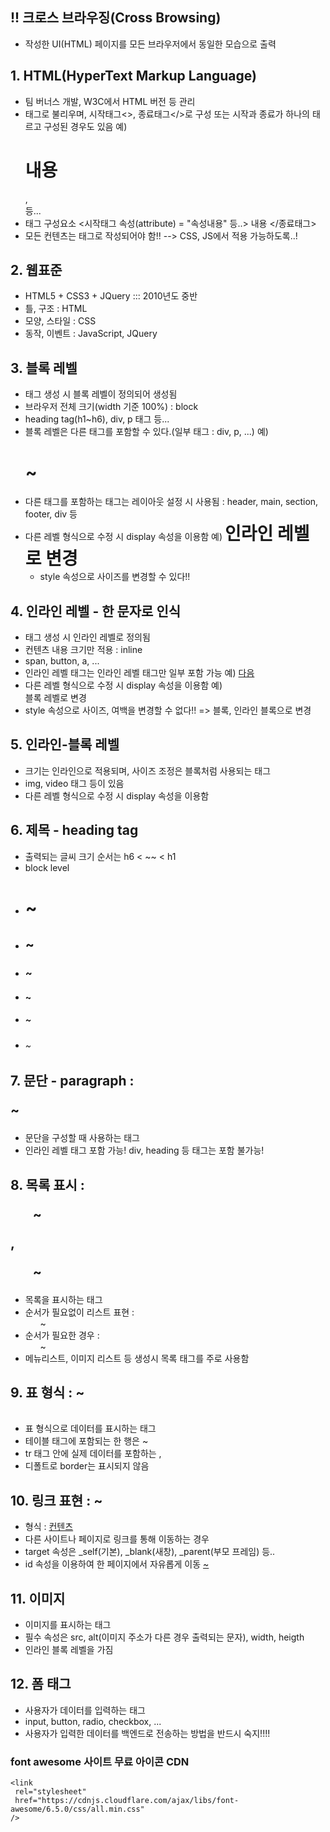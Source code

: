 ## !! 크로스 브라우징(Cross Browsing) 
- 작성한 UI(HTML) 페이지를 모든 브라우저에서 동일한 모습으로 출력

## 1. HTML(HyperText Markup Language)
- 팀 버너스 개발, W3C에서 HTML 버전 등 관리
- 태그로 불리우며, 시작태그<>, 종료태그</>로 구성 또는 시작과 종료가 하나의 태르고 구성된 경우도 있음
  예) <h1>내용</h1>, <br/> 등...
- 태그 구성요소
  <시작태그 속성(attribute) = "속성내용" 등..> 내용 </종료태그>
- 모든 컨텐츠는 태그로 작성되어야 함!! --> CSS, JS에서 적용 가능하도록..!

## 2. 웹표준
- HTML5 + CSS3 + JQuery ::: 2010년도 중반
- 틀, 구조 : HTML
- 모양, 스타일 : CSS
- 동작, 이벤트 : JavaScript, JQuery

## 3. 블록 레벨
- 태그 생성 시 블록 레벨이 정의되어 생성됨
- 브라우저 전체 크기(width 기준 100%) : block
- heading tag(h1~h6), div, p 태그 등...
- 블록 레벨은 다른 태그를 포함할 수 있다.(일부 태그 : div, p, ...)
  예) <div>
        <h1>~</h1>
      </div>
- 다른 태그를 포함하는 태그는 레이아웃 설정 시 사용됨
    : header, main, section, footer, div 등
- 다른 레벨 형식으로 수정 시 display 속성을 이용함
  예) <h1 style = "display :inline;">인라인 레벨로 변경</h1>
  - style 속성으로 사이즈를 변경할 수 있다!!

## 4. 인라인 레벨 - 한 문자로 인식
- 태그 생성 시 인라인 레벨로 정의됨
- 컨텐츠 내용 크기만 적용 : inline
- span, button, a, ...
- 인라인 레벨 태그는 인라인 레벨 태그만 일부 포함 가능
  예) <span><a href="">다음</a></span>
- 다른 레벨 형식으로 수정 시 display 속성을 이용함
  예) <span style="display:block;">블록 레벨로 변경</span>
- style 속성으로 사이즈, 여백을 변경할 수 없다!! => 블록, 인라인 블록으로 변경

## 5. 인라인-블록 레벨
- 크기는 인라인으로 적용되며, 사이즈 조정은 블록처럼 사용되는 태그
- img, video 태그 등이 있음
- 다른 레벨 형식으로 수정 시 display 속성을 이용함

## 6. 제목 -  heading tag
- 출력되는 글씨 크기 순서는 h6 < ~~ < h1
- block level
- <h1> ~ </h1>
- <h2> ~ </h2>
- <h3> ~ </h3>
- <h4> ~ </h4>
- <h5> ~ </h5>
- <h6> ~ </h6>

## 7. 문단 - paragraph : <p> ~ </p>
- 문단을 구성할 때 사용하는 태그
- 인라인 레벨 태그 포함 가능! div, heading 등 태그는 포함 불가능!

## 8. 목록 표시 : <ul> ~ </ul>, <ol> ~ </ol>
- 목록을 표시하는 태그
- 순서가 필요없이 리스트 표현 : <ul> ~ </ul>
- 순서가 필요한 경우 : <ol> ~ </ol>
- 메뉴리스트, 이미지 리스트 등 생성시 목록 태그를 주로 사용함

## 9. 표 형식 : <table> ~ </table>
- 표 형식으로 데이터를 표시하는 태그
- 테이블 태그에 포함되는 한 행은 <tr> ~ </tr>
- tr 태그 안에 실제 데이터를 포함하는 <th>, <td>
- 디폴트로 border는 표시되지 않음

## 10. 링크 표현<Anchor> : <a> ~ </a>
- 형식 : <a href="절대/상대 경로" target="">컨텐츠</a>
- 다른 사이트나 페이지로 링크를 통해 이동하는 경우
- target 속성은 _self(기본), _blank(새창), _parent(부모 프레임) 등..
- id 속성을 이용하여 한 페이지에서 자유롭게 이동 <a href="#아이디"> ~ </a>

## 11. 이미지
- 이미지를 표시하는 태그
- 필수 속성은 src, alt(이미지 주소가 다른 경우 출력되는 문자), width, heigth
- 인라인 블록 레벨을 가짐

## 12. 폼 태그
- 사용자가 데이터를 입력하는 태그
- input, button, radio, checkbox, ...
- 사용자가 입력한 데이터를 백엔드로 전송하는 방법을 반드시 숙지!!!!

### font awesome 사이트 무료 아이콘 CDN
```
<link
 rel="stylesheet"
 href="https://cdnjs.cloudflare.com/ajax/libs/font-awesome/6.5.0/css/all.min.css"
/>
```